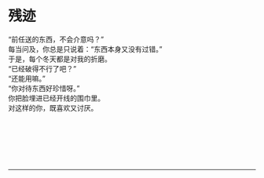 # 残迹

“前任送的东西，不会介意吗？”
\
每当问及，你总是只说着：“东西本身又没有过错。”
\
于是，每个冬天都是对我的折磨。
\
“已经破得不行了吧？”
\
“还能用嘛。”
\
“你对待东西好珍惜呀。”
\
你把脸埋进已经开线的围巾里。
\
对这样的你，既喜欢又讨厌。
<br>
<br>
<br>
<br>
<br>
<br>
<br>

---
